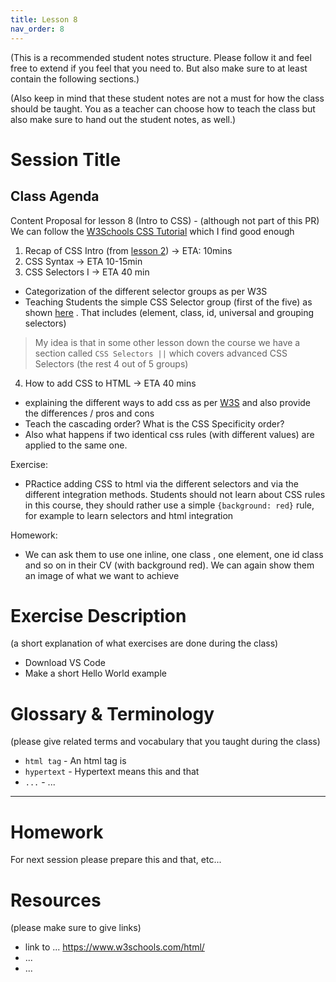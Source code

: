 ```yaml
---
title: Lesson 8
nav_order: 8
---
```


(This is a recommended student notes structure. Please follow it and feel free to extend if you feel that you need to. But also make sure to at least contain the following sections.)

(Also keep in mind that these student notes are not a must for how the class should be taught. You as a teacher can choose how to teach the class but also make sure to hand out the student notes, as well.)

# Session Title

## Class Agenda

Content Proposal for lesson 8 (Intro to CSS) - (although not part of this PR)
We can follow the [W3Schools CSS Tutorial](https://www.w3schools.com/css/default.asp) which I find good enough

1. Recap of CSS Intro (from [lesson 2](https://redi-school.github.io/nrw-html-and-css-2021-spring/lesson2/#2-introduction-to-css)) -> ETA: 10mins
2. CSS Syntax -> ETA 10-15min
3. CSS Selectors I -> ETA 40 min

- Categorization of the different selector groups as per W3S
- Teaching Students the simple CSS Selector group (first of the five) as shown [here](https://www.w3schools.com/css/css_selectors.asp) . That includes (element, class, id, universal and grouping selectors)

> My idea is that in some other lesson down the course we have a section called `CSS Selectors ||` which covers advanced CSS Selectors (the rest 4 out of 5 groups) 

4. How to add CSS to HTML -> ETA 40 mins

- explaining the different ways to add css as per [W3S](https://www.w3schools.com/css/css_howto.asp) and also provide the differences / pros and cons
- Teach the cascading order? What is the CSS Specificity order?
- Also what happens if two identical css rules (with different values) are applied to the same one.

Exercise:

- PRactice adding CSS to html via the different selectors and via the different integration methods. Students should not learn about CSS rules in this course, they should rather use a simple `{background: red}` rule, for example to learn selectors and html integration

Homework:

- We can ask them to use one inline, one class , one element, one id class and so on in their CV (with background red). We can again show them an image of what we want to achieve

# Exercise Description

(a short explanation of what exercises are done during the class)

- Download VS Code
- Make a short Hello World example

# Glossary & Terminology

(please give related terms and vocabulary that you taught during the class)

- `html tag` - An html tag is
- `hypertext` - Hypertext means this and that
- `...` - ...

---

# Homework

For next session please prepare this and that, etc...

# Resources

(please make sure to give links)

- link to ... https://www.w3schools.com/html/
- ...
- ...
